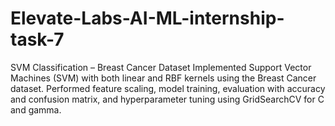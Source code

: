 # Elevate-Labs-AI-ML-internship-task-7
SVM Classification – Breast Cancer Dataset Implemented Support Vector Machines (SVM) with both linear and RBF kernels using the Breast Cancer dataset. Performed feature scaling, model training, evaluation with accuracy and confusion matrix, and hyperparameter tuning using GridSearchCV for C and gamma.
